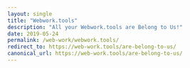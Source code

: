 ```yaml
---
layout: single
title: "Webwork.tools"
description: "All your Webwork.tools are Belong to Us!"
date: 2019-05-24
permalink: /web-work/webwork.tools/
redirect_to: https://web-work.tools/are-belong-to-us/
canonical_url: https://web-work.tools/are-belong-to-us/
---
```

